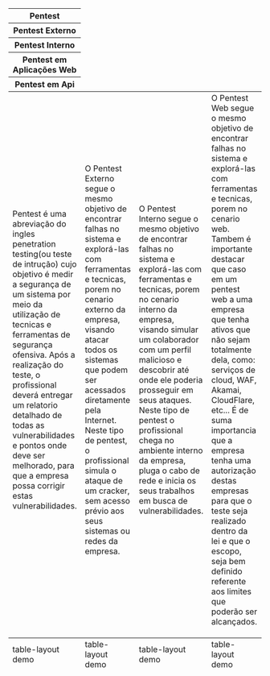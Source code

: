 <body>
  <table>
    <thead>
      <tr>
        <th>Pentest</th>
      </tr>
      <tr>
        <th>Pentest Externo</th>
      </tr>
      <tr>
        <th>Pentest Interno</th>
      </tr>
      <tr>
        <th>Pentest em Aplicações Web</th>
      </tr>
      <tr>
        <th>Pentest em Api</th>
      </tr>  
    </thead>
    <tbody>
      <tr>
        <td>Pentest é uma abreviação do ingles penetration testing(ou teste de intrução) cujo objetivo é medir a segurança de um sistema por meio da utilização de tecnicas e ferramentas de segurança ofensiva. Após a realização do teste, o profissional deverá entregar um relatorio detalhado de todas as vulnerabilidades e pontos onde deve ser melhorado, para que a empresa possa corrigir estas vulnerabilidades.
        </td>
        <td>O Pentest Externo segue o mesmo objetivo de encontrar falhas no sistema e explorá-las com ferramentas e tecnicas, porem no cenario externo da empresa, visando atacar todos os sistemas que podem ser acessados ​​diretamente pela Internet. Neste tipo de pentest, o profissional simula o ataque de um cracker, sem acesso prévio aos seus sistemas ou redes da empresa.
        </td>
        <td>O Pentest Interno segue o mesmo objetivo de encontrar falhas no sistema e explorá-las com ferramentas e tecnicas, porem no cenario interno da empresa, visando simular um colaborador com um perfil malicioso e descobrir até onde ele poderia prosseguir em seus ataques. Neste tipo de pentest o profissional chega no ambiente interno da empresa, pluga o cabo de rede e inicia os seus trabalhos em busca de vulnerabilidades.
        </td>
        <td>O Pentest Web segue o mesmo objetivo de encontrar falhas no sistema e explorá-las com ferramentas e tecnicas, porem no cenario web. Tambem é importante destacar que caso em um pentest web a uma empresa que tenha ativos que não sejam totalmente dela, como: serviços de cloud, WAF, Akamai, CloudFlare, etc... É de suma importancia que a empresa tenha uma autorização destas empresas para que o teste seja realizado dentro da lei e que o escopo, seja bem definido referente aos limites que poderão ser alcançados.
        </td>
        <td>O Pentest em API tem como objetivo encontrar falhas e vulnerabilidades em APIs de aplicações webs através de endpoints, por exemplo, que são utilizados de canal para os black hats explorarem a segurança da sua aplicação Web e acessar os dados sensíveis de sua empresa.
        </td>
      </tr>
      <tr>
        <td></td>
      </tr>
      <tr>
        <td></td>
      </tr>
      <tr>
        <td></td>
      </tr>
    </tbody>
    <tfoot>
      <tr>
        <td>table-layout demo</td>
        <td>table-layout demo</td>
        <td>table-layout demo</td>
        <td>table-layout demo</td>
      </tr>
    </tfoot>
  </table>
</body>
